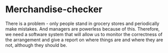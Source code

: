 # Merchandise-checker
There is a problem - only people stand in grocery stores and periodically make mistakes. And managers are powerless because of this. Therefore, we need a software system that will allow us to monitor the correctness of the arrangement and give a report on where things are and where they are not, although they should be.
